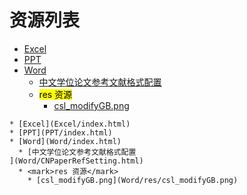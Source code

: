 
# 资源列表
* [Excel](Excel/index.html)
* [PPT](PPT/index.html)
* [Word](Word/index.html)
  * [中文学位论文参考文献格式配置
](Word/CNPaperRefSetting.html)
  * <mark>res 资源</mark>
    * [csl_modifyGB.png](Word/res/csl_modifyGB.png)


```mind:height=300,title=内容概要,color
* [Excel](Excel/index.html)
* [PPT](PPT/index.html)
* [Word](Word/index.html)
  * [中文学位论文参考文献格式配置
](Word/CNPaperRefSetting.html)
  * <mark>res 资源</mark>
    * [csl_modifyGB.png](Word/res/csl_modifyGB.png)
```
